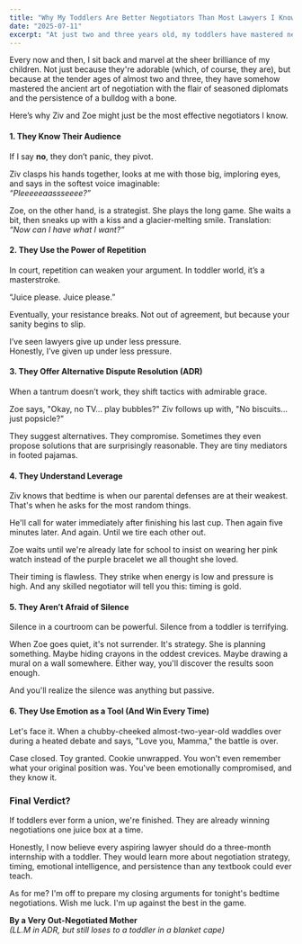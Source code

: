 ```yaml
---
title: "Why My Toddlers Are Better Negotiators Than Most Lawyers I Know"
date: "2025-07-11"
excerpt: "At just two and three years old, my toddlers have mastered negotiation tactics that rival seasoned lawyers — from strategic timing to emotional leverage. Turns out, the best crash course in deal-making isn’t law school... it’s parenting."
---
```


Every now and then, I sit back and marvel at the sheer brilliance of my children. Not just
because they're adorable (which, of course, they are), but because at the tender ages of almost
two and three, they have somehow mastered the ancient art of negotiation with the flair of
seasoned diplomats and the persistence of a bulldog with a bone.

Here’s why Ziv and Zoe might just be the most effective negotiators I know.

#### 1. They Know Their Audience

If I say **no**, they don’t panic, they pivot.

Ziv clasps his hands together, looks at me with those big, imploring eyes, and says in the softest voice imaginable:  
_“Pleeeeeaassseeee?”_

Zoe, on the other hand, is a strategist. She plays the long game. She waits a bit, then sneaks up with a kiss and a glacier-melting smile. Translation: _“Now can I have what I want?”_

#### 2. They Use the Power of Repetition

In court, repetition can weaken your argument. In toddler world, it’s a masterstroke.

“Juice please. Juice please.”

Eventually, your resistance breaks. Not out of agreement, but because your sanity begins to slip.

I’ve seen lawyers give up under less pressure.  
Honestly, I’ve given up under less pressure.

#### 3. They Offer Alternative Dispute Resolution (ADR)

When a tantrum doesn’t work, they shift tactics with admirable grace.

Zoe says, "Okay, no TV... play bubbles?" Ziv follows up with, "No biscuits... just popsicle?"

They suggest alternatives. They compromise. Sometimes they even propose solutions that are
surprisingly reasonable. They are tiny mediators in footed pajamas.

#### 4. They Understand Leverage

Ziv knows that bedtime is when our parental defenses are at their weakest. That's when he asks
for the most random things.

He'll call for water immediately after finishing his last cup. Then again five minutes later. And
again. Until we tire each other out.

Zoe waits until we're already late for school to insist on wearing her pink watch instead of the
purple bracelet we all thought she loved.

Their timing is flawless. They strike when energy is low and pressure is high. And any skilled negotiator will tell you this: timing is gold.

#### 5. They Aren’t Afraid of Silence

Silence in a courtroom can be powerful. Silence from a toddler is terrifying.

When Zoe goes quiet, it's not surrender. It's strategy. She is planning something. Maybe hiding
crayons in the oddest crevices. Maybe drawing a mural on a wall somewhere. Either way, you'll discover the results soon enough.

And you'll realize the silence was anything but passive.

#### 6. They Use Emotion as a Tool (And Win Every Time)

Let's face it. When a chubby-cheeked almost-two-year-old waddles over during a heated debate
and says, "Love you, Mamma," the battle is over.

Case closed. Toy granted. Cookie unwrapped. You won't even remember what your original position was. You've been emotionally compromised, and they know it.

### Final Verdict?

If toddlers ever form a union, we're finished. They are already winning negotiations one juice
box at a time.

Honestly, I now believe every aspiring lawyer should do a three-month internship with a
toddler. They would learn more about negotiation strategy, timing, emotional intelligence, and persistence than any textbook could ever teach.

As for me? I'm off to prepare my closing arguments for tonight's bedtime negotiations.
Wish me luck. I'm up against the best in the game.

**By a Very Out-Negotiated Mother**  
_(LL.M in ADR, but still loses to a toddler in a blanket cape)_
